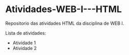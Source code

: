 # Atividades-WEB-I---HTML
Repositorio das atividades HTML da disciplina de WEB I.

Lista de atividades:
- Atividade 1
- Atividade 2

